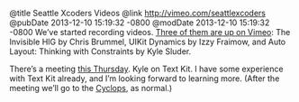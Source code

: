 @title Seattle Xcoders Videos
@link http://vimeo.com/seattlexcoders
@pubDate 2013-12-10 15:19:32 -0800
@modDate 2013-12-10 15:19:32 -0800
We’ve started recording videos. <a href="http://vimeo.com/seattlexcoders">Three of them are up on Vimeo</a>: The Invisible HIG by Chris Brummel, UIKit Dynamics by Izzy Fraimow, and Auto Layout: Thinking with Constraints by Kyle Sluder.

There’s a meeting [this Thursday](http://seattlexcoders.org/2013/12/10/laying-out-text-in-ios-and-os-x.html). Kyle on Text Kit. I have some experience with Text Kit already, and I’m looking forward to learning more. (After the meeting we’ll go to the [Cyclops](http://www.cyclopsseattle.com/), as normal.)
